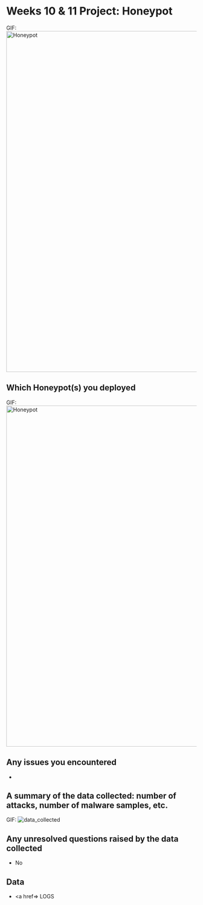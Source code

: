 # Weeks 10 & 11 Project: Honeypot
GIF: <img width="903" alt="Honeypot" src="https://user-images.githubusercontent.com/36207058/56932218-db724c00-6ab0-11e9-9e96-06cad8a05615.png">

## Which Honeypot(s) you deployed
GIF: <img width="903" alt="Honeypot" src="https://user-images.githubusercontent.com/36207058/56932218-db724c00-6ab0-11e9-9e96-06cad8a05615.png">


## Any issues you encountered
-

## A summary of the data collected: number of attacks, number of malware samples, etc.
GIF: ![data_collected](https://user-images.githubusercontent.com/36207058/56932149-9221fc80-6ab0-11e9-9066-21603522e3d0.gif)

## Any unresolved questions raised by the data collected
 - No 

## Data
 - <a href=> LOGS </a>
